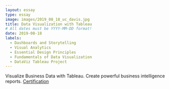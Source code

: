 ```yaml
---
layout: essay
type: essay
image: images/2019_08_18_uc_davis.jpg
title: Data Visualization with Tableau
# All dates must be YYYY-MM-DD format!
date: 2019-08-18
labels:
  - Dashboards and Storytelling 
  - Visual Analytics
  - Essential Design Principles
  - Fundamentals of Data Visualization
  - DataViz Tableau Project
---
```

Visualize Business Data with Tableau. Create powerful business intelligence reports. [Certification](https://www.coursera.org/account/accomplishments/specialization/6CCDC75BDFPP)




